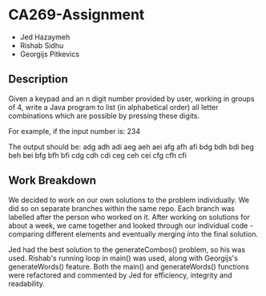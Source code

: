 # CA269-Assignment
- Jed Hazaymeh
- Rishab Sidhu
- Georgijs Pitkevics

## Description
Given a keypad and an n digit number provided by user, working in groups of 4, write a Java program to list (in alphabetical order) all letter combinations which are possible by pressing these digits.

For example, if the input number is: 234

The output should be:
adg adh adi aeg aeh aei afg afh afi
bdg bdh bdi beg beh bei bfg bfh bfi
cdg cdh cdi ceg ceh cei cfg cfh cfi

## Work Breakdown
We decided to work on our own solutions to the problem individually. We did so on separate branches within the same repo. Each branch was labelled after the person who worked on it. After working on solutions for about a week, we came together and looked through our individual code - comparing different elements and eventually merging into the final solution.

Jed had the best solution to the generateCombos() problem, so his was used. Rishab's running loop in main() was used, along with Georgijs's generateWords() feature. Both the main() and generateWords() functions were refactored and commented by Jed for efficiency, integrity and readability.
